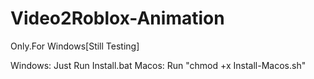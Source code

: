 # Video2Roblox-Animation
Only.For Windows[Still Testing]

Windows:
Just Run Install.bat
Macos:
Run "chmod +x Install-Macos.sh"
